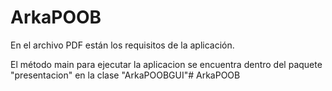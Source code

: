# ArkaPOOB

En el archivo PDF están los requisitos de la aplicación.

El método main para ejecutar la aplicacion se encuentra dentro del paquete "presentacion" en la clase "ArkaPOOBGUI"# ArkaPOOB
